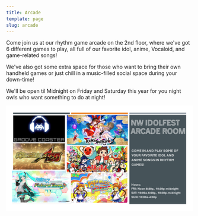 ```yaml
---
title: Arcade
template: page
slug: arcade
---
```

Come join us at our rhythm game arcade on the 2nd floor, where we've got 6 different games to play, all full of our favorite idol, anime, Vocaloid, and game-related songs! 

We've also got some extra space for those who want to bring their own handheld games or just chill in a music-filled social space during your down-time! 

We'll be open til Midnight on Friday and Saturday this year for you night owls who want something to do at night!

![](/images/uploads/arcadebanner.png)